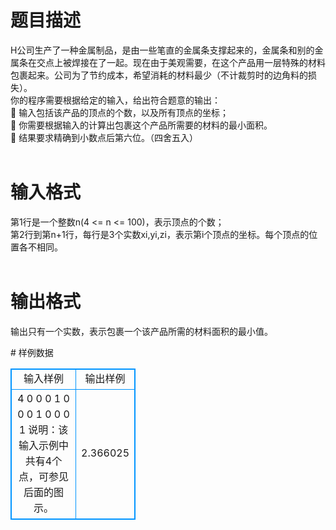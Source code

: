 # 

 
 # 题目描述 
<p>
H公司生产了一种金属制品，是由一些笔直的金属条支撑起来的，金属条和别的金属条在交点上被焊接在了一起。现在由于美观需要，在这个产品用一层特殊的材料包裹起来。公司为了节约成本，希望消耗的材料最少（不计裁剪时的边角料的损失）。<br>你的程序需要根据给定的输入，给出符合题意的输出：<br>&#61548;	输入包括该产品的顶点的个数，以及所有顶点的坐标；<br>&#61548;	你需要根据输入的计算出包裹这个产品所需要的材料的最小面积。<br>&#61548;	结果要求精确到小数点后第六位。（四舍五入）<br><br></p> 

 
 # 输入格式 
<p>
第1行是一个整数n(4 <= n <= 100)，表示顶点的个数；<br>第2行到第n+1行，每行是3个实数xi,yi,zi，表示第i个顶点的坐标。每个顶点的位置各不相同。<br><br></p> 

 
 # 输出格式 
<p>
输出只有一个实数，表示包裹一个该产品所需的材料面积的最小值。<br></p> 
# 样例数据
<style>
        table,table tr th, table tr td { border:1px solid #0094ff; }
        table { width: 200px; min-height: 25px; line-height: 25px; text-align: center; border-collapse: collapse;}   
    </style>
<table>
	<tr>
		<td>输入样例</td>
		<td>输出样例</td>
	</tr>
<tr><td>4
0 0 0
1 0 0
0 1 0
0 0 1	说明：该输入示例中共有4个点，可参见后面的图示。


</td><td>2.366025</td></tr></table>
